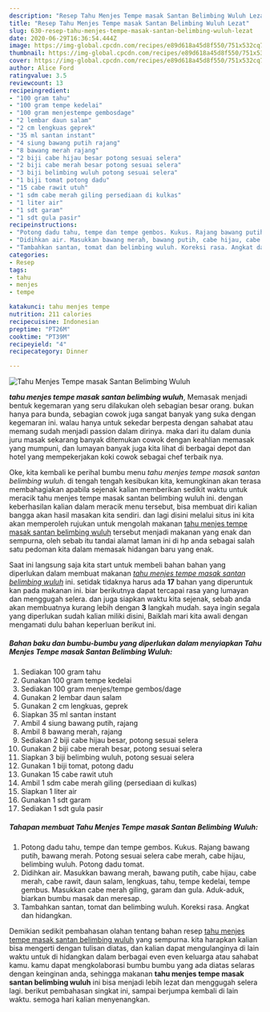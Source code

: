 ```yaml
---
description: "Resep Tahu Menjes Tempe masak Santan Belimbing Wuluh Lezat"
title: "Resep Tahu Menjes Tempe masak Santan Belimbing Wuluh Lezat"
slug: 630-resep-tahu-menjes-tempe-masak-santan-belimbing-wuluh-lezat
date: 2020-06-29T16:36:54.444Z
image: https://img-global.cpcdn.com/recipes/e89d618a45d8f550/751x532cq70/tahu-menjes-tempe-masak-santan-belimbing-wuluh-foto-resep-utama.jpg
thumbnail: https://img-global.cpcdn.com/recipes/e89d618a45d8f550/751x532cq70/tahu-menjes-tempe-masak-santan-belimbing-wuluh-foto-resep-utama.jpg
cover: https://img-global.cpcdn.com/recipes/e89d618a45d8f550/751x532cq70/tahu-menjes-tempe-masak-santan-belimbing-wuluh-foto-resep-utama.jpg
author: Alice Ford
ratingvalue: 3.5
reviewcount: 13
recipeingredient:
- "100 gram tahu"
- "100 gram tempe kedelai"
- "100 gram menjestempe gembosdage"
- "2 lembar daun salam"
- "2 cm lengkuas geprek"
- "35 ml santan instant"
- "4 siung bawang putih rajang"
- "8 bawang merah rajang"
- "2 biji cabe hijau besar potong sesuai selera"
- "2 biji cabe merah besar potong sesuai selera"
- "3 biji belimbing wuluh potong sesuai selera"
- "1 biji tomat potong dadu"
- "15 cabe rawit utuh"
- "1 sdm cabe merah giling persediaan di kulkas"
- "1 liter air"
- "1 sdt garam"
- "1 sdt gula pasir"
recipeinstructions:
- "Potong dadu tahu, tempe dan tempe gembos. Kukus. Rajang bawang putih, bawang merah. Potong sesuai selera cabe merah, cabe hijau, belimbing wuluh. Potong dadu tomat."
- "Didihkan air. Masukkan bawang merah, bawang putih, cabe hijau, cabe merah, cabe rawit, daun salam, lengkuas, tahu, tempe kedelai, tempe gembus. Masukkan cabe merah giling, garam dan gula. Aduk-aduk, biarkan bumbu masak dan meresap."
- "Tambahkan santan, tomat dan belimbing wuluh. Koreksi rasa. Angkat dan hidangkan."
categories:
- Resep
tags:
- tahu
- menjes
- tempe

katakunci: tahu menjes tempe 
nutrition: 211 calories
recipecuisine: Indonesian
preptime: "PT26M"
cooktime: "PT39M"
recipeyield: "4"
recipecategory: Dinner

---
```



![Tahu Menjes Tempe masak Santan Belimbing Wuluh](https://img-global.cpcdn.com/recipes/e89d618a45d8f550/751x532cq70/tahu-menjes-tempe-masak-santan-belimbing-wuluh-foto-resep-utama.jpg)

<b><i>tahu menjes tempe masak santan belimbing wuluh</i></b>, Memasak menjadi bentuk kegemaran yang seru dilakukan oleh sebagian besar orang. bukan hanya para bunda, sebagian cowok juga sangat banyak yang suka dengan kegemaran ini. walau hanya untuk sekedar berpesta dengan sahabat atau memang sudah menjadi passion dalam dirinya. maka dari itu dalam dunia juru masak sekarang banyak ditemukan cowok dengan keahlian memasak yang mumpuni, dan lumayan banyak juga kita lihat di berbagai depot dan hotel yang mempekerjakan koki cowok sebagai chef terbaik nya.

Oke, kita kembali ke perihal bumbu menu <i>tahu menjes tempe masak santan belimbing wuluh</i>. di tengah tengah kesibukan kita, kemungkinan akan terasa membahagiakan apabila sejenak kalian memberikan sedikit waktu untuk meracik tahu menjes tempe masak santan belimbing wuluh ini. dengan keberhasilan kalian dalam meracik menu tersebut, bisa membuat diri kalian bangga akan hasil masakan kita sendiri. dan lagi disini melalui situs ini kita akan memperoleh rujukan untuk mengolah makanan <u>tahu menjes tempe masak santan belimbing wuluh</u> tersebut menjadi makanan yang enak dan sempurna, oleh sebab itu tandai alamat laman ini di hp anda sebagai salah satu pedoman kita dalam memasak hidangan baru yang enak.




Saat ini langsung saja kita start untuk membeli bahan bahan yang diperlukan dalam membuat makanan <u><i>tahu menjes tempe masak santan belimbing wuluh</i></u> ini. setidak tidaknya harus ada <b>17</b> bahan yang diperuntuk kan pada makanan ini. biar berikutnya dapat tercapai rasa yang lumayan dan menggugah selera. dan juga siapkan waktu kita sejenak, sebab anda akan membuatnya kurang lebih dengan <b>3</b> langkah mudah. saya ingin segala yang diperlukan sudah kalian miliki disini, Baiklah mari kita awali dengan mengamati dulu bahan keperluan berikut ini.

<!--inarticleads1-->

##### Bahan baku dan bumbu-bumbu yang diperlukan dalam menyiapkan Tahu Menjes Tempe masak Santan Belimbing Wuluh:

1. Sediakan 100 gram tahu
1. Gunakan 100 gram tempe kedelai
1. Sediakan 100 gram menjes/tempe gembos/dage
1. Gunakan 2 lembar daun salam
1. Gunakan 2 cm lengkuas, geprek
1. Siapkan 35 ml santan instant
1. Ambil 4 siung bawang putih, rajang
1. Ambil 8 bawang merah, rajang
1. Sediakan 2 biji cabe hijau besar, potong sesuai selera
1. Gunakan 2 biji cabe merah besar, potong sesuai selera
1. Siapkan 3 biji belimbing wuluh, potong sesuai selera
1. Gunakan 1 biji tomat, potong dadu
1. Gunakan 15 cabe rawit utuh
1. Ambil 1 sdm cabe merah giling (persediaan di kulkas)
1. Siapkan 1 liter air
1. Gunakan 1 sdt garam
1. Sediakan 1 sdt gula pasir




<!--inarticleads2-->

##### Tahapan membuat Tahu Menjes Tempe masak Santan Belimbing Wuluh:

1. Potong dadu tahu, tempe dan tempe gembos. Kukus. Rajang bawang putih, bawang merah. Potong sesuai selera cabe merah, cabe hijau, belimbing wuluh. Potong dadu tomat.
1. Didihkan air. Masukkan bawang merah, bawang putih, cabe hijau, cabe merah, cabe rawit, daun salam, lengkuas, tahu, tempe kedelai, tempe gembus. Masukkan cabe merah giling, garam dan gula. Aduk-aduk, biarkan bumbu masak dan meresap.
1. Tambahkan santan, tomat dan belimbing wuluh. Koreksi rasa. Angkat dan hidangkan.




Demikian sedikit pembahasan olahan tentang bahan resep <u>tahu menjes tempe masak santan belimbing wuluh</u> yang sempurna. kita harapkan kalian bisa mengerti dengan tulisan diatas, dan kalian dapat mengulanginya di lain waktu untuk di hidangkan dalam berbagai even even keluarga atau sahabat kamu. kamu dapat mengkolaborasi bumbu bumbu yang ada diatas selaras dengan keinginan anda, sehingga makanan <b>tahu menjes tempe masak santan belimbing wuluh</b> ini bisa menjadi lebih lezat dan menggugah selera lagi. berikut pembahasan singkat ini, sampai berjumpa kembali di lain waktu. semoga hari kalian menyenangkan.
